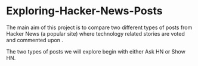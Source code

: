 # Exploring-Hacker-News-Posts

The main aim of this project is to compare two different types of posts from Hacker News (a popular site) where technology related stories are voted and commented upon .

The two types of posts we will explore begin with either Ask HN or Show HN.

